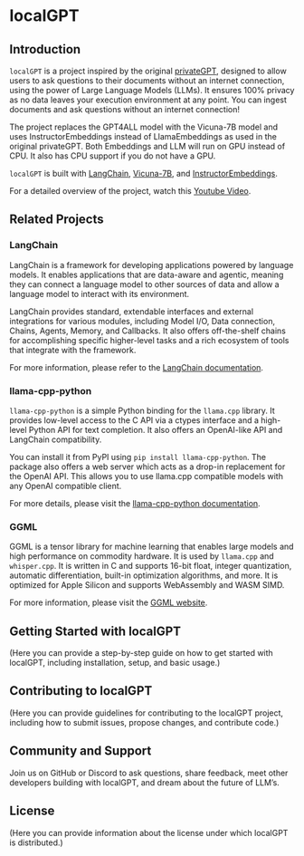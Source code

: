 # localGPT

## Introduction

`localGPT` is a project inspired by the original [privateGPT](https://github.com/imartinez/privateGPT), designed to
allow users to ask questions to their documents without an internet connection, using the power of Large Language Models
(LLMs). It ensures 100% privacy as no data leaves your execution environment at any point. You can ingest documents and
ask questions without an internet connection!

The project replaces the GPT4ALL model with the Vicuna-7B model and uses InstructorEmbeddings instead of LlamaEmbeddings
as used in the original privateGPT. Both Embeddings and LLM will run on GPU instead of CPU. It also has CPU support if
you do not have a GPU.

`localGPT` is built with [LangChain](https://github.com/hwchase17/langchain),
[Vicuna-7B](https://huggingface.co/TheBloke/vicuna-7B-1.1-HF), and
[InstructorEmbeddings](https://instructor-embedding.github.io/).

For a detailed overview of the project, watch this [Youtube Video](https://youtu.be/MlyoObdIHyo).

## Related Projects

### LangChain

LangChain is a framework for developing applications powered by language models. It enables applications that are
data-aware and agentic, meaning they can connect a language model to other sources of data and allow a language model to
interact with its environment.

LangChain provides standard, extendable interfaces and external integrations for various modules, including Model I/O,
Data connection, Chains, Agents, Memory, and Callbacks. It also offers off-the-shelf chains for accomplishing specific
higher-level tasks and a rich ecosystem of tools that integrate with the framework.

For more information, please refer to the
[LangChain documentation](https://python.langchain.com/docs/get_started/introduction.html).

### llama-cpp-python

`llama-cpp-python` is a simple Python binding for the `llama.cpp` library. It provides low-level access to the C API via
a ctypes interface and a high-level Python API for text completion. It also offers an OpenAI-like API and LangChain
compatibility.

You can install it from PyPI using `pip install llama-cpp-python`. The package also offers a web server which acts as a
drop-in replacement for the OpenAI API. This allows you to use llama.cpp compatible models with any OpenAI compatible
client.

For more details, please visit the [llama-cpp-python documentation](https://llama-cpp-python.readthedocs.io/en/latest/).

### GGML

GGML is a tensor library for machine learning that enables large models and high performance on commodity hardware. It
is used by `llama.cpp` and `whisper.cpp`. It is written in C and supports 16-bit float, integer quantization, automatic
differentiation, built-in optimization algorithms, and more. It is optimized for Apple Silicon and supports WebAssembly
and WASM SIMD.

For more information, please visit the [GGML website](https://ggml.ai/).

## Getting Started with localGPT

(Here you can provide a step-by-step guide on how to get started with localGPT, including installation, setup, and basic
usage.)

## Contributing to localGPT

(Here you can provide guidelines for contributing to the localGPT project, including how to submit issues, propose
changes, and contribute code.)

## Community and Support

Join us on GitHub or Discord to ask questions, share feedback, meet other developers building with localGPT, and dream
about the future of LLM’s.

## License

(Here you can provide information about the license under which localGPT is distributed.)
